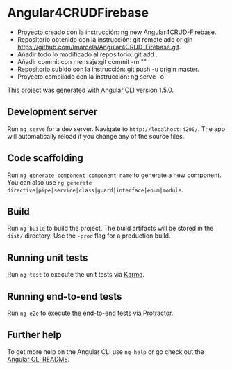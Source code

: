 # Angular4CRUDFirebase
- Proyecto creado con la instrucción: ng new Angular4CRUD-Firebase.
- Repositorio obtenido con la instrucción: git remote add origin https://github.com/lmarcela/Angular4CRUD-Firebase.git.
- Añadir todo lo modificado al repositorio: git add .
- Añadir commit con mensaje:git commit -m ""
- Repositorio subido con la instrucción: git push -u origin master.
- Proyecto compilado con la instrucción: ng serve -o


This project was generated with [Angular CLI](https://github.com/angular/angular-cli) version 1.5.0.

## Development server

Run `ng serve` for a dev server. Navigate to `http://localhost:4200/`. The app will automatically reload if you change any of the source files.

## Code scaffolding

Run `ng generate component component-name` to generate a new component. You can also use `ng generate directive|pipe|service|class|guard|interface|enum|module`.

## Build

Run `ng build` to build the project. The build artifacts will be stored in the `dist/` directory. Use the `-prod` flag for a production build.

## Running unit tests

Run `ng test` to execute the unit tests via [Karma](https://karma-runner.github.io).

## Running end-to-end tests

Run `ng e2e` to execute the end-to-end tests via [Protractor](http://www.protractortest.org/).

## Further help

To get more help on the Angular CLI use `ng help` or go check out the [Angular CLI README](https://github.com/angular/angular-cli/blob/master/README.md).
